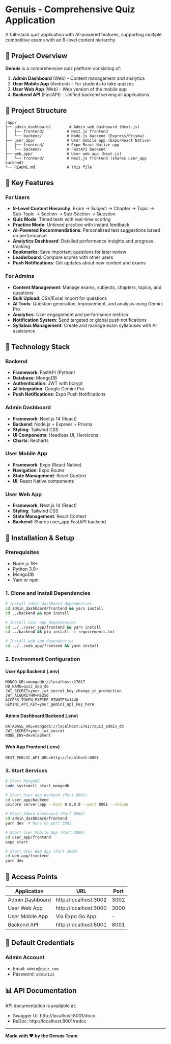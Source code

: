 # Genuis - Comprehensive Quiz Application

A full-stack quiz application with AI-powered features, supporting multiple competitive exams with an 8-level content hierarchy.

## 🌟 Project Overview

**Genuis** is a comprehensive quiz platform consisting of:
1. **Admin Dashboard** (Web) - Content management and analytics
2. **User Mobile App** (Android) - For students to take quizzes
3. **User Web App** (Web) - Web version of the mobile app
4. **Backend API** (FastAPI) - Unified backend serving all applications

## 📁 Project Structure

```
/app/
├── admin_dashboard/        # Admin web dashboard (Next.js)
│   ├── frontend/          # Next.js frontend
│   └── backend/           # Node.js backend (Express/Prisma)
├── user_app/              # User mobile app (Expo/React Native)
│   ├── frontend/          # Expo React Native app
│   └── backend/           # FastAPI backend
├── web_app/               # User web app (Next.js)
│   └── frontend/          # Next.js frontend (shares user_app backend)
└── README.md              # This file
```

## 🎯 Key Features

### For Users
- **8-Level Content Hierarchy**: Exam → Subject → Chapter → Topic → Sub-Topic → Section → Sub-Section → Question
- **Quiz Mode**: Timed tests with real-time scoring
- **Practice Mode**: Untimed practice with instant feedback
- **AI-Powered Recommendations**: Personalized test suggestions based on performance
- **Analytics Dashboard**: Detailed performance insights and progress tracking
- **Bookmarks**: Save important questions for later review
- **Leaderboard**: Compare scores with other users
- **Push Notifications**: Get updates about new content and exams

### For Admins
- **Content Management**: Manage exams, subjects, chapters, topics, and questions
- **Bulk Upload**: CSV/Excel import for questions
- **AI Tools**: Question generation, improvement, and analysis using Gemini Pro
- **Analytics**: User engagement and performance metrics
- **Notification System**: Send targeted or global push notifications
- **Syllabus Management**: Create and manage exam syllabuses with AI assistance

## 🚀 Technology Stack

### Backend
- **Framework**: FastAPI (Python)
- **Database**: MongoDB
- **Authentication**: JWT with bcrypt
- **AI Integration**: Google Gemini Pro
- **Push Notifications**: Expo Push Notifications

### Admin Dashboard
- **Framework**: Next.js 14 (React)
- **Backend**: Node.js + Express + Prisma
- **Styling**: Tailwind CSS
- **UI Components**: Headless UI, Heroicons
- **Charts**: Recharts

### User Mobile App
- **Framework**: Expo (React Native)
- **Navigation**: Expo Router
- **State Management**: React Context
- **UI**: React Native components

### User Web App
- **Framework**: Next.js 14 (React)
- **Styling**: Tailwind CSS
- **State Management**: React Context
- **Backend**: Shares user_app FastAPI backend

## 🔧 Installation & Setup

### Prerequisites
- Node.js 18+
- Python 3.9+
- MongoDB
- Yarn or npm

### 1. Clone and Install Dependencies

```bash
# Install admin dashboard dependencies
cd admin_dashboard/frontend && yarn install
cd ../backend && npm install

# Install user app dependencies
cd ../../user_app/frontend && yarn install
cd ../backend && pip install -r requirements.txt

# Install web app dependencies
cd ../../web_app/frontend && yarn install
```

### 2. Environment Configuration

#### User App Backend (.env)
```env
MONGO_URL=mongodb://localhost:27017
DB_NAME=quiz_app_db
JWT_SECRET=your_jwt_secret_key_change_in_production
JWT_ALGORITHM=HS256
ACCESS_TOKEN_EXPIRE_MINUTES=1440
GEMINI_API_KEY=your_gemini_api_key_here
```

#### Admin Dashboard Backend (.env)
```env
DATABASE_URL=mongodb://localhost:27017/quiz_admin_db
JWT_SECRET=your_jwt_secret
NODE_ENV=development
```

#### Web App Frontend (.env)
```env
NEXT_PUBLIC_API_URL=http://localhost:8001
```

### 3. Start Services

```bash
# Start MongoDB
sudo systemctl start mongodb

# Start User App Backend (Port 8001)
cd user_app/backend
uvicorn server:app --host 0.0.0.0 --port 8001 --reload

# Start Admin Dashboard (Port 8002)
cd admin_dashboard/frontend
yarn dev  # Runs on port 3002

# Start User Mobile App (Port 3000)
cd user_app/frontend
expo start

# Start User Web App (Port 3000)
cd web_app/frontend
yarn dev
```

## 📱 Access Points

| Application | URL | Port |
|------------|-----|------|
| Admin Dashboard | http://localhost:3002 | 3002 |
| User Web App | http://localhost:3000 | 3000 |
| User Mobile App | Via Expo Go App | - |
| Backend API | http://localhost:8001 | 8001 |

## 👤 Default Credentials

### Admin Account
- Email: `admin@quiz.com`
- Password: `admin123`

## 📊 API Documentation

API documentation is available at:
- Swagger UI: http://localhost:8001/docs
- ReDoc: http://localhost:8001/redoc

---

**Made with ❤️ by the Genuis Team**
